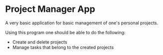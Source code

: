 # Project Manager App
A very basic application for basic management of one's personal projects.

Using this program one should be able to do the following:
  * Create and delete projects
  * Manage tasks that belong to the created projects
 

